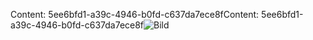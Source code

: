 <span data-ttu-id="f392d-101">Content: 5ee6bfd1-a39c-4946-b0fd-c637da7ece8f</span><span class="sxs-lookup"><span data-stu-id="f392d-101">Content: 5ee6bfd1-a39c-4946-b0fd-c637da7ece8f</span></span>![Bild](f44fa64d-d64d-4f23-827a-573ebd8259e4.png)

